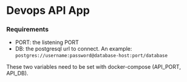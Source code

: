 # Devops API App


### Requirements

- PORT: the listening PORT
- DB: the postgresql url to connect. An example: `postgres://username:password@database-host:port/database`

These two variables need to be set with docker-compose (API_PORT, API_DB).
